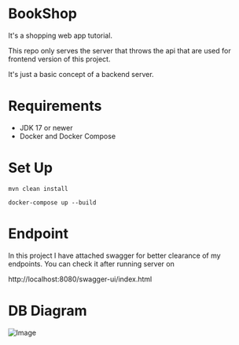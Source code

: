# BookShop
It's a shopping web app tutorial.

This repo only serves the server that throws the api that are used for frontend version of this project.

It's just a basic concept of a backend server.

# Requirements
* JDK 17 or newer
* Docker and Docker Compose

# Set Up
```shell
mvn clean install
```
```shell
docker-compose up --build
```
# Endpoint
In this project I have attached swagger for better clearance of my endpoints.
You can check it after running server on 

http://localhost:8080/swagger-ui/index.html
# DB Diagram

![Image](https://github.com/Skinnero/Codecool-Shop-Backend/blob/main/dbdiagram.png)
